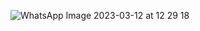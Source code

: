 ![WhatsApp Image 2023-03-12 at 12 29 18](https://user-images.githubusercontent.com/83288606/224529504-9216a7c3-9ccf-4e9e-ab31-17e80ffbe022.jpeg)
